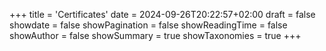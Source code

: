 +++
title = 'Certificates'
date = 2024-09-26T20:22:57+02:00
draft = false
showdate = false
showPagination = false
showReadingTime = false
showAuthor = false
showSummary = true
showTaxonomies = true
+++
